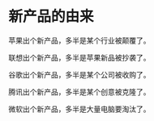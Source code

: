 # 新产品的由来

苹果出个新产品，多半是某个行业被颠覆了。 

联想出个新产品，多半是苹果新品被抄袭了。 

谷歌出个新产品，多半是某个公司被收购了。 

腾讯出个新产品，多半是某个创意被克隆了。 

微软出个新产品，多半是大量电脑要淘汰了。